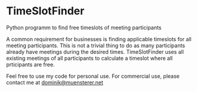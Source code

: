 # TimeSlotFinder
Python programm to find free timeslots of meeting participants

A common requirement for businesses is finding applicable timeslots for all meeting participants.
This is not a trivial thing to do as many participants already have meetings during the desired times.
TimeSlotFinder uses all existing meetings of all participants to calculate a timeslot where all prticipants are free.

Feel free to use my code for personal use.
For commercial use, please contact me at dominik@muensterer.net
